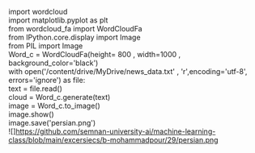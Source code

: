 import wordcloud
<br/>
import matplotlib.pyplot as plt
<br/>
from wordcloud_fa import WordCloudFa
<br/>
from IPython.core.display import Image
<br/>
from PIL import Image
<br/>
Word_c = WordCloudFa(height= 800 , width=1000 , background_color='black')
<br/>
with open('/content/drive/MyDrive/news_data.txt' , 'r',encoding='utf-8', errors='ignore') as file:
<br/>
  text = file.read()
  <br/>
  cloud = Word_c.generate(text)
  <br/>
image = Word_c.to_image()
<br/>
image.show()
<br/>
image.save('persian.png')
<br/>
![]https://github.com/semnan-university-ai/machine-learning-class/blob/main/excersiecs/b-mohammadpour/29/persian.png
